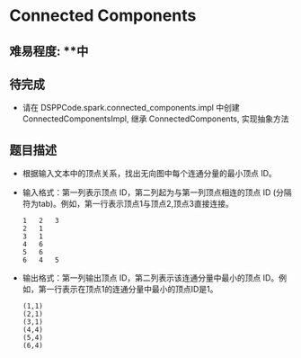 # Connected Components

## 难易程度:  **中

## 待完成

- 请在 DSPPCode.spark.connected_components.impl 中创建 ConnectedComponentsImpl, 继承 ConnectedComponents, 实现抽象方法

## 题目描述

- 根据输入文本中的顶点关系，找出无向图中每个连通分量的最小顶点 ID。

- 输入格式：第一列表示顶点 ID，第二列起为与第一列顶点相连的顶点 ID (分隔符为tab)。例如，第一行表示顶点1与顶点2,顶点3直接连接。

    ```
    1	2	3
    2	1
    3	1
    4	6
    5	6
    6	4	5
    ```
    
    
- 输出格式：第一列输出顶点 ID，第二列表示该连通分量中最小的顶点 ID。例如，第一行表示在顶点1的连通分量中最小的顶点ID是1。

    ```
    (1,1)
    (2,1)
    (3,1)
    (4,4)
    (5,4)
    (6,4)
    ```

    
